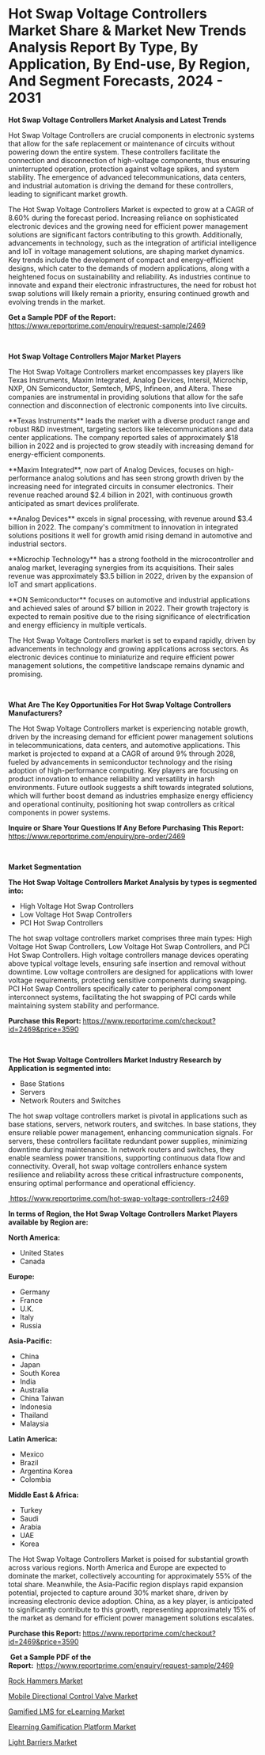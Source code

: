 <p><h1>Hot Swap Voltage Controllers Market Share & Market New Trends Analysis Report By Type, By Application, By End-use, By Region, And Segment Forecasts, 2024 - 2031</h1></p><p><strong>Hot Swap Voltage Controllers Market Analysis and Latest Trends</strong></p>
<p><p>Hot Swap Voltage Controllers are crucial components in electronic systems that allow for the safe replacement or maintenance of circuits without powering down the entire system. These controllers facilitate the connection and disconnection of high-voltage components, thus ensuring uninterrupted operation, protection against voltage spikes, and system stability. The emergence of advanced telecommunications, data centers, and industrial automation is driving the demand for these controllers, leading to significant market growth.</p><p>The Hot Swap Voltage Controllers Market is expected to grow at a CAGR of 8.60% during the forecast period. Increasing reliance on sophisticated electronic devices and the growing need for efficient power management solutions are significant factors contributing to this growth. Additionally, advancements in technology, such as the integration of artificial intelligence and IoT in voltage management solutions, are shaping market dynamics. Key trends include the development of compact and energy-efficient designs, which cater to the demands of modern applications, along with a heightened focus on sustainability and reliability. As industries continue to innovate and expand their electronic infrastructures, the need for robust hot swap solutions will likely remain a priority, ensuring continued growth and evolving trends in the market.</p></p>
<p><strong>Get a Sample PDF of the Report:&nbsp;</strong> <a href="https://www.reportprime.com/enquiry/request-sample/2469">https://www.reportprime.com/enquiry/request-sample/2469</a></p>
<p>&nbsp;</p>
<p><strong>Hot Swap Voltage Controllers Major Market Players</strong></p>
<p><p>The Hot Swap Voltage Controllers market encompasses key players like Texas Instruments, Maxim Integrated, Analog Devices, Intersil, Microchip, NXP, ON Semiconductor, Semtech, MPS, Infineon, and Altera. These companies are instrumental in providing solutions that allow for the safe connection and disconnection of electronic components into live circuits.</p><p>**Texas Instruments** leads the market with a diverse product range and robust R&D investment, targeting sectors like telecommunications and data center applications. The company reported sales of approximately $18 billion in 2022 and is projected to grow steadily with increasing demand for energy-efficient components.</p><p>**Maxim Integrated**, now part of Analog Devices, focuses on high-performance analog solutions and has seen strong growth driven by the increasing need for integrated circuits in consumer electronics. Their revenue reached around $2.4 billion in 2021, with continuous growth anticipated as smart devices proliferate.</p><p>**Analog Devices** excels in signal processing, with revenue around $3.4 billion in 2022. The company's commitment to innovation in integrated solutions positions it well for growth amid rising demand in automotive and industrial sectors.</p><p>**Microchip Technology** has a strong foothold in the microcontroller and analog market, leveraging synergies from its acquisitions. Their sales revenue was approximately $3.5 billion in 2022, driven by the expansion of IoT and smart applications.</p><p>**ON Semiconductor** focuses on automotive and industrial applications and achieved sales of around $7 billion in 2022. Their growth trajectory is expected to remain positive due to the rising significance of electrification and energy efficiency in multiple verticals.</p><p>The Hot Swap Voltage Controllers market is set to expand rapidly, driven by advancements in technology and growing applications across sectors. As electronic devices continue to miniaturize and require efficient power management solutions, the competitive landscape remains dynamic and promising.</p></p>
<p>&nbsp;</p>
<p><strong>What Are The Key Opportunities For Hot Swap Voltage Controllers Manufacturers?</strong></p>
<p><p>The Hot Swap Voltage Controllers market is experiencing notable growth, driven by the increasing demand for efficient power management solutions in telecommunications, data centers, and automotive applications. This market is projected to expand at a CAGR of around 9% through 2028, fueled by advancements in semiconductor technology and the rising adoption of high-performance computing. Key players are focusing on product innovation to enhance reliability and versatility in harsh environments. Future outlook suggests a shift towards integrated solutions, which will further boost demand as industries emphasize energy efficiency and operational continuity, positioning hot swap controllers as critical components in power systems.</p></p>
<p><strong>Inquire or Share Your Questions If Any Before Purchasing This Report:</strong> <a href="https://www.reportprime.com/enquiry/pre-order/2469">https://www.reportprime.com/enquiry/pre-order/2469</a></p>
<p>&nbsp;</p>
<p><strong>Market Segmentation</strong></p>
<p><strong>The Hot Swap Voltage Controllers Market Analysis by types is segmented into:</strong></p>
<p><ul><li>High Voltage Hot Swap Controllers</li><li>Low Voltage Hot Swap Controllers</li><li>PCI Hot Swap Controllers</li></ul></p>
<p><p>The hot swap voltage controllers market comprises three main types: High Voltage Hot Swap Controllers, Low Voltage Hot Swap Controllers, and PCI Hot Swap Controllers. High voltage controllers manage devices operating above typical voltage levels, ensuring safe insertion and removal without downtime. Low voltage controllers are designed for applications with lower voltage requirements, protecting sensitive components during swapping. PCI Hot Swap Controllers specifically cater to peripheral component interconnect systems, facilitating the hot swapping of PCI cards while maintaining system stability and performance.</p></p>
<p><strong>Purchase this Report:&nbsp;</strong><a href="https://www.reportprime.com/checkout?id=2469&price=3590">https://www.reportprime.com/checkout?id=2469&price=3590</a></p>
<p>&nbsp;</p>
<p><strong>The Hot Swap Voltage Controllers Market Industry Research by Application is segmented into:</strong></p>
<p><ul><li>Base Stations</li><li>Servers</li><li>Network Routers and Switches</li></ul></p>
<p><p>The hot swap voltage controllers market is pivotal in applications such as base stations, servers, network routers, and switches. In base stations, they ensure reliable power management, enhancing communication signals. For servers, these controllers facilitate redundant power supplies, minimizing downtime during maintenance. In network routers and switches, they enable seamless power transitions, supporting continuous data flow and connectivity. Overall, hot swap voltage controllers enhance system resilience and reliability across these critical infrastructure components, ensuring optimal performance and operational efficiency.</p></p>
<p><a href="https://www.reportprime.com/hot-swap-voltage-controllers-r2469">&nbsp;https://www.reportprime.com/hot-swap-voltage-controllers-r2469</a></p>
<p><strong>In terms of Region, the Hot Swap Voltage Controllers Market Players available by Region are:</strong></p>
<p>
    <p> <strong> North America: </strong>
        <ul>
            <li>United States</li>
            <li>Canada</li>
        </ul>
        </p> 
    <p> <strong> Europe: </strong>
        <ul>
            <li>Germany</li>
            <li>France</li>
            <li>U.K.</li>
            <li>Italy</li>
            <li>Russia</li>
        </ul>
        </p> 
    <p> <strong> Asia-Pacific: </strong>
        <ul>
            <li>China</li>
            <li>Japan</li>
            <li>South Korea</li>
            <li>India</li>
            <li>Australia</li>
            <li>China Taiwan</li>
            <li>Indonesia</li>
            <li>Thailand</li>
            <li>Malaysia</li>
        </ul>
        </p> 
    <p> <strong> Latin America: </strong>
        <ul>
            <li>Mexico</li>
            <li>Brazil</li>
            <li>Argentina Korea</li>
            <li>Colombia</li>
        </ul>
        </p> 
    <p> <strong> Middle East & Africa: </strong>
        <ul>
            <li>Turkey</li>
            <li>Saudi</li>
            <li>Arabia</li>
            <li>UAE</li>
            <li>Korea</li>
        </ul>
    </p>
    </p>
<p><p>The Hot Swap Voltage Controllers Market is poised for substantial growth across various regions. North America and Europe are expected to dominate the market, collectively accounting for approximately 55% of the total share. Meanwhile, the Asia-Pacific region displays rapid expansion potential, projected to capture around 30% market share, driven by increasing electronic device adoption. China, as a key player, is anticipated to significantly contribute to this growth, representing approximately 15% of the market as demand for efficient power management solutions escalates.</p></p>
<p><strong>Purchase this Report: </strong><a href="https://www.reportprime.com/checkout?id=2469&price=3590">https://www.reportprime.com/checkout?id=2469&price=3590</a></p>
<p>&nbsp;<strong>Get a Sample PDF of the Report:&nbsp;&nbsp;</strong><a href="https://www.reportprime.com/enquiry/request-sample/2469">https://www.reportprime.com/enquiry/request-sample/2469</a></p>
<p><strong></strong></p>
<p><p><a href="https://www.linkedin.com/pulse/global-perspectives-rock-hammers-market-trends-forecast-2024-xtzwe?trackingId=qWlLX0vIS2u4z4JIkmmSdg%3D%3D">Rock Hammers Market</a></p><p><a href="https://www.linkedin.com/pulse/mobile-directional-control-valve-market-insights-products-regional-c7d5c?trackingId=%2FORUqAwkS9qFCdo6aj4m8g%3D%3D">Mobile Directional Control Valve Market</a></p><p><a href="https://issuu.com/reportprime-2/docs/gamified-lms-for-elearning-market-s_fd1fe93055cd69">Gamified LMS for eLearning Market</a></p><p><a href="https://issuu.com/reportprime-2/docs/elearning-gamification-platform-mar_9f43029f49f488">Elearning Gamification Platform Market</a></p><p><a href="https://www.linkedin.com/pulse/evaluating-global-light-barriers-market-trends-growth-opportunities-6tcec?trackingId=o97trk%2BwTeKtmKgkRnaM8w%3D%3D">Light Barriers Market</a></p></p>